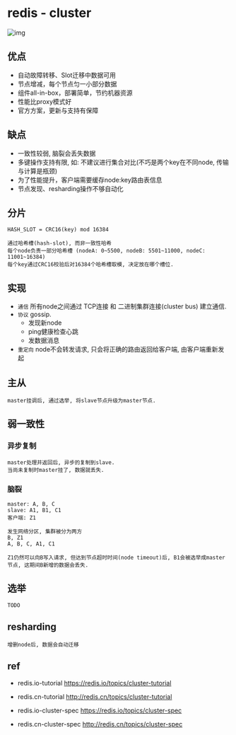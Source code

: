 # redis - cluster

![img](res/redis-cluster.png)

## 优点

- 自动故障转移、Slot迁移中数据可用  
- 节点增减，每个节点匀一小部分数据
- 组件all-in-box，部署简单，节约机器资源  
- 性能比proxy模式好  
- 官方方案，更新与支持有保障  

## 缺点

- 一致性较弱, 脑裂会丢失数据
- 多键操作支持有限, 如: 不建议进行集合对比(不巧是两个key在不同node, 传输与计算是瓶颈)
- 为了性能提升，客户端需要缓存node:key路由表信息  
- 节点发现、resharding操作不够自动化  

## 分片

    HASH_SLOT = CRC16(key) mod 16384

    通过哈希槽(hash-slot), 而非一致性哈希
    每个node负责一部分哈希槽 (nodeA: 0~5500, nodeB: 5501~11000, nodeC: 11001~16384)
    每个key通过CRC16校验后对16384个哈希槽取模, 决定放在哪个槽位.

## 实现

- `通信` 所有node之间通过 TCP连接 和 二进制集群连接(cluster bus) 建立通信.
- `协议` gossip.
  - 发现新node
  - ping健康检查心跳
  - 发数据消息
- `重定向` node不会转发请求, 只会将正确的路由返回给客户端, 由客户端重新发起

## 主从

    master挂调后, 通过选举, 将slave节点升级为master节点.

## 弱一致性

### 异步复制

    master处理并返回后, 异步的复制到slave.
    当尚未复制时master挂了, 数据就丢失.

### 脑裂

    master: A, B, C 
    slave: A1, B1, C1
    客户端: Z1
    
    发生网络分区, 集群被分为两方
    B, Z1
    A, B, C, A1, C1

    Z1仍然可以向B写入请求, 但达到节点超时时间(node timeout)后, B1会被选举成master节点, 这期间B新增的数据会丢失.

## 选举

    TODO

## resharding

    增删node后, 数据会自动迁移

## ref

- redis.io-tutorial <https://redis.io/topics/cluster-tutorial>

- redis.cn-tutorial <http://redis.cn/topics/cluster-tutorial>

- redis.io-cluster-spec <https://redis.io/topics/cluster-spec>

- redis.cn-cluster-spec <http://redis.cn/topics/cluster-spec>